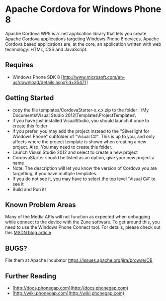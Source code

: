 Apache Cordova for Windows Phone 8
===

Apache Cordova WP8 is a .net application library that lets you create Apache Cordova applications targeting Windows Phone 8 devices.
Apache Cordova based applications are, at the core, an application written with web technology: HTML, CSS and JavaScript.

Requires
---

- Windows Phone SDK 8 [http://www.microsoft.com/en-us/download/details.aspx?id=35471]


Getting Started
---

- copy the file templates/CordovaStarter-x.x.x.zip to the folder : \My Documents\Visual Studio 2012\Templates\ProjectTemplates\
 - if you have just installed VisualStudio, you should launch it once to create this folder
 - if you prefer, you may add the project instead to the "Silverlight for Windows Phone" subfolder of "Visual C#".  This is up to you, and only affects where the project template is shown when creating a new project. Also, You may need to create this folder.
- Launch Visual Studio 2012 and select to create a new project
 - CordovaStarter should be listed as an option, give your new project a name
  - Note: The description will let you know the version of Cordova you are targetting, if you have multiple templates.
 - If you do not see it, you may have to select the top level 'Visual C#' to see it
- Build and Run it!


Known Problem Areas
---

Many of the Media APIs will not function as expected when debugging while connect to the device with the Zune software.
To get around this, you need to use the Windows Phone Connect tool. For details, please check out this [MSDN blog article](http://blogs.msdn.com/b/jaimer/archive/2010/11/03/tips-for-debugging-wp7-media-apps-with-wpconnect.aspx).


BUGS?
-----
File them at Apache Incubator
https://issues.apache.org/jira/browse/CB

Further Reading
---

- [http://docs.phonegap.com](http://docs.phonegap.com)
- [http://wiki.phonegap.com](http://wiki.phonegap.com)
